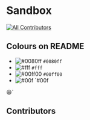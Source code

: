 # Sandbox
[![All Contributors](https://img.shields.io/badge/all_contributors-0-orange.svg?style=flat-square)](#contributors)

## Colours on README
- ![#0080ff](https://placehold.it/15/0080ff/000000?text=+) `#0080ff`
- ![#fff](https://placehold.it/15/fff/000000?text=+) `#fff`
- ![#00ff00](https://placehold.it/15/00ff00/000?text=+) `#00ff00`
- ![#00f](https://placehold.it/15/00f/ff0?text=+) `#00f

:smile:`

## Contributors
<!-- ALL-CONTRIBUTORS-LIST:START - Do not remove or modify this section -->
<!-- prettier-ignore -->
<!-- ALL-CONTRIBUTORS-LIST:END -->